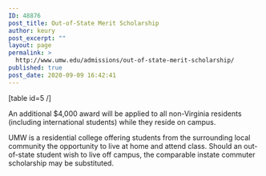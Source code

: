 ```yaml
---
ID: 48876
post_title: Out-of-State Merit Scholarship
author: keury
post_excerpt: ""
layout: page
permalink: >
  http://www.umw.edu/admissions/out-of-state-merit-scholarship/
published: true
post_date: 2020-09-09 16:42:41
---
```

[table id=5 /]

An additional $4,000 award will be applied to all non-Virginia residents (including international students) while they reside on campus.

UMW is a residential college offering students from the surrounding local community the opportunity to live at home and attend class. Should an out-of-state student wish to live off campus, the comparable instate commuter scholarship may be substituted.